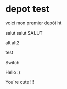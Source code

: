 # depot test

voici mon
 premier depôt ht

salut salut SALUT

alt alt2

test

Switch

Hello :)

You're cute !!!
